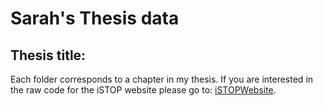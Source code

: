 # Sarah's Thesis data
## Thesis title:
Each folder corresponds to a chapter in my thesis. If you are interested in the raw code for the iSTOP website please go to: [iSTOPWebsite](https://github.com/Sarah-Joseph/iStopWebsite).

